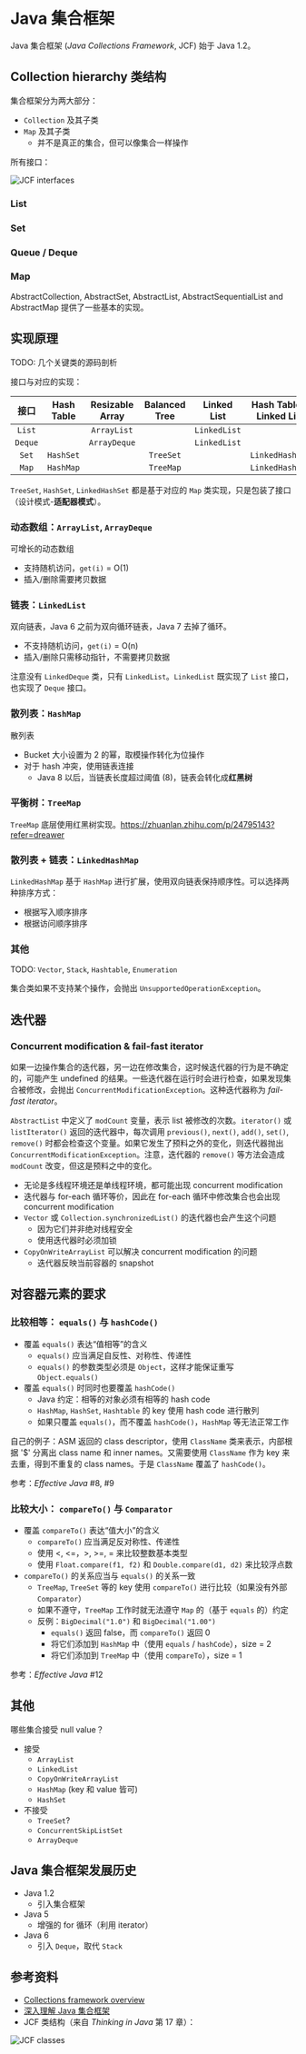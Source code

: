 # Java 集合框架

Java 集合框架 (_Java Collections Framework_, JCF) 始于 Java 1.2。

## Collection hierarchy 类结构

集合框架分为两大部分：

+ `Collection` 及其子类
+ `Map` 及其子类
  + 并不是真正的集合，但可以像集合一样操作

所有接口：

![JCF interfaces](collection/collection-interfaces.png)

### List

### Set

### Queue / Deque

### Map

AbstractCollection, AbstractSet, AbstractList, AbstractSequentialList and AbstractMap 提供了一些基本的实现。

## 实现原理

TODO: 几个关键类的源码剖析

接口与对应的实现：

| 接口 | Hash Table | Resizable Array | Balanced Tree | Linked List | Hash Table + Linked List |
| :-: | :-: | :-: | :-: | :-: | :-: |
| `List` | | `ArrayList` | | `LinkedList` | |
| `Deque` | | `ArrayDeque` | | `LinkedList` | |
| `Set` | `HashSet` | | `TreeSet` | | `LinkedHashSet` |
| `Map` | `HashMap` | | `TreeMap` | | `LinkedHashMap` |

`TreeSet`, `HashSet`, `LinkedHashSet` 都是基于对应的 `Map` 类实现，只是包装了接口（设计模式-**适配器模式**）。

### 动态数组：`ArrayList`, `ArrayDeque`

可增长的动态数组

+ 支持随机访问，`get(i)` = O(1)
+ 插入/删除需要拷贝数据

### 链表：`LinkedList`

双向链表，Java 6 之前为双向循环链表，Java 7 去掉了循环。

+ 不支持随机访问，`get(i)` = O(n)
+ 插入/删除只需移动指针，不需要拷贝数据

注意没有 `LinkedDeque` 类，只有 `LinkedList`。`LinkedList` 既实现了 `List` 接口，也实现了 `Deque` 接口。

### 散列表：`HashMap`

散列表

+ Bucket 大小设置为 2 的幂，取模操作转化为位操作
+ 对于 hash 冲突，使用链表连接
  + Java 8 以后，当链表长度超过阈值 (8)，链表会转化成**红黑树**

### 平衡树：`TreeMap`

`TreeMap` 底层使用红黑树实现。https://zhuanlan.zhihu.com/p/24795143?refer=dreawer

### 散列表 + 链表：`LinkedHashMap`

`LinkedHashMap` 基于 `HashMap` 进行扩展，使用双向链表保持顺序性。可以选择两种排序方式：

+ 根据写入顺序排序
+ 根据访问顺序排序

### 其他

TODO: `Vector`, `Stack`, `Hashtable`, `Enumeration`

集合类如果不支持某个操作，会抛出 `UnsupportedOperationException`。

## 迭代器

### Concurrent modification & fail-fast iterator

如果一边操作集合的迭代器，另一边在修改集合，这时候迭代器的行为是不确定的，可能产生 undefined 的结果。一些迭代器在运行时会进行检查，如果发现集合被修改，会抛出 `ConcurrentModificationException`。这种迭代器称为 _fail-fast iterator_。

`AbstractList` 中定义了 `modCount` 变量，表示 list 被修改的次数。`iterator()` 或 `listIterator()` 返回的迭代器中，每次调用 `previous()`, `next()`, `add()`, `set()`, `remove()` 时都会检查这个变量。如果它发生了预料之外的变化，则迭代器抛出 `ConcurrentModificationException`。注意，迭代器的 `remove()` 等方法会造成 `modCount` 改变，但这是预料之中的变化。

+ 无论是多线程环境还是单线程环境，都可能出现 concurrent modification
+ 迭代器与 for-each 循环等价，因此在 for-each 循环中修改集合也会出现 concurrent modification
+ `Vector` 或 `Collection.synchronizedList()` 的迭代器也会产生这个问题
  + 因为它们并非绝对线程安全
  + 使用迭代器时必须加锁
+ `CopyOnWriteArrayList` 可以解决 concurrent modification 的问题
  + 迭代器反映当前容器的 snapshot

## 对容器元素的要求

### 比较相等： `equals()` 与 `hashCode()`

+ 覆盖 `equals()` 表达“值相等”的含义
  + `equals()` 应当满足自反性、对称性、传递性
  + `equals()` 的参数类型必须是 `Object`，这样才能保证重写 `Object.equals()`
+ 覆盖 `equals()` 时同时也要覆盖 `hashCode()`
  + Java 约定：相等的对象必须有相等的 hash code
  + `HashMap`, `HashSet`, `Hashtable` 的 key 使用 hash code 进行散列
  + 如果只覆盖 `equals()`，而不覆盖 `hashCode()`，`HashMap` 等无法正常工作

自己的例子：ASM 返回的 class descriptor，使用 `ClassName` 类来表示，内部根据 '$' 分离出 class name 和 inner names。又需要使用 `ClassName` 作为 key 来去重，得到不重复的 class names。于是 `ClassName` 覆盖了 `hashCode()`。

参考：_Effective Java_ #8, #9

### 比较大小： `compareTo()` 与 `Comparator`

+ 覆盖 `compareTo()` 表达“值大小”的含义
  + `compareTo()` 应当满足反对称性、传递性
  + 使用 <, <=，>, >=, = 来比较整数基本类型
  + 使用 `Float.compare(f1, f2)` 和 `Double.compare(d1, d2)` 来比较浮点数
+ `compareTo()` 的关系应当与 `equals()` 的关系一致
  + `TreeMap`, `TreeSet` 等的 key 使用 `compareTo()` 进行比较（如果没有外部 `Comparator`）
  + 如果不遵守，`TreeMap` 工作时就无法遵守 `Map` 的（基于 `equals` 的）约定
  + 反例：`BigDecimal("1.0")` 和 `BigDecimal("1.00")`
    + `equals()` 返回 false，而 `compareTo()` 返回 0
    + 将它们添加到 `HashMap` 中（使用 `equals` / `hashCode`），size = 2
    + 将它们添加到 `TreeMap` 中（使用 `compareTo`），size = 1

参考：_Effective Java_ #12

## 其他

哪些集合接受 null value？

+ 接受
  + `ArrayList`
  + `LinkedList`
  + `CopyOnWriteArrayList`
  + `HashMap` (key 和 value 皆可)
  + `HashSet`
+ 不接受
  + `TreeSet`?
  + `ConcurrentSkipListSet`
  + `ArrayDeque`

## Java 集合框架发展历史

+ Java 1.2
  + 引入集合框架
+ Java 5
  + 增强的 for 循环（利用 iterator）
+ Java 6
  + 引入 `Deque`，取代 `Stack`

## 参考资料

+ [Collections framework overview](https://docs.oracle.com/javase/8/docs/technotes/guides/collections/overview.html)
+ [深入理解 Java 集合框架](https://github.com/CarpenterLee/JCFInternals)
+ JCF 类结构（来自 _Thinking in Java_ 第 17 章）：

![JCF classes](collection/collection-classes.jpg)